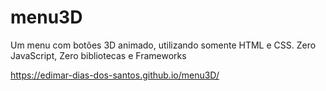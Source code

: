 # menu3D
 Um menu com botões 3D animado, utilizando somente HTML e CSS. Zero JavaScript, Zero bibliotecas e Frameworks 

https://edimar-dias-dos-santos.github.io/menu3D/
